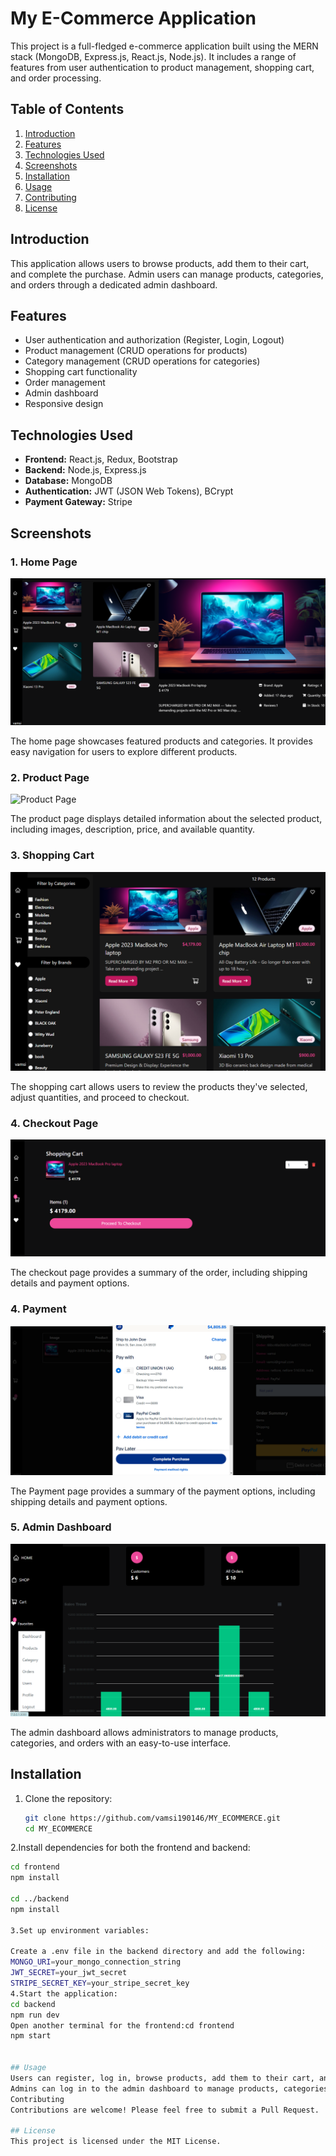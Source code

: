 # My E-Commerce Application

This project is a full-fledged e-commerce application built using the MERN stack (MongoDB, Express.js, React.js, Node.js). It includes a range of features from user authentication to product management, shopping cart, and order processing.

## Table of Contents

1. [Introduction](#introduction)
2. [Features](#features)
3. [Technologies Used](#technologies-used)
4. [Screenshots](#screenshots)
5. [Installation](#installation)
6. [Usage](#usage)
7. [Contributing](#contributing)
8. [License](#license)

## Introduction

This application allows users to browse products, add them to their cart, and complete the purchase. Admin users can manage products, categories, and orders through a dedicated admin dashboard.

## Features

- User authentication and authorization (Register, Login, Logout)
- Product management (CRUD operations for products)
- Category management (CRUD operations for categories)
- Shopping cart functionality
- Order management
- Admin dashboard
- Responsive design

## Technologies Used

- **Frontend:** React.js, Redux, Bootstrap
- **Backend:** Node.js, Express.js
- **Database:** MongoDB
- **Authentication:** JWT (JSON Web Tokens), BCrypt
- **Payment Gateway:** Stripe

## Screenshots

### 1. Home Page

![Home Page](https://github.com/vamsi190146/MY_ECOMMERCE/blob/master/uploads/2.png)

The home page showcases featured products and categories. It provides easy navigation for users to explore different products.

### 2. Product Page

![Product Page](images/productpage.png)

The product page displays detailed information about the selected product, including images, description, price, and available quantity.

### 3. Shopping Cart

![Shopping Cart](https://github.com/vamsi190146/MY_ECOMMERCE/blob/master/uploads/3.png)

The shopping cart allows users to review the products they've selected, adjust quantities, and proceed to checkout.

### 4. Checkout Page

![Checkout Page](https://github.com/vamsi190146/MY_ECOMMERCE/blob/master/uploads/4.png)

The checkout page provides a summary of the order, including shipping details and payment options.


### 4. Payment

![Checkout Page](https://github.com/vamsi190146/MY_ECOMMERCE/blob/master/uploads/5.png)

The Payment page provides a summary of the payment options, including shipping details and payment options.


### 5. Admin Dashboard

![Admin Dashboard](https://github.com/vamsi190146/MY_ECOMMERCE/blob/master/uploads/6.png)

The admin dashboard allows administrators to manage products, categories, and orders with an easy-to-use interface.

## Installation

1. Clone the repository:

   ```bash
   git clone https://github.com/vamsi190146/MY_ECOMMERCE.git
   cd MY_ECOMMERCE
   
2.Install dependencies for both the frontend and backend:

```bash
cd frontend
npm install

cd ../backend
npm install

3.Set up environment variables:

Create a .env file in the backend directory and add the following:
MONGO_URI=your_mongo_connection_string
JWT_SECRET=your_jwt_secret
STRIPE_SECRET_KEY=your_stripe_secret_key
4.Start the application:
cd backend
npm run dev
Open another terminal for the frontend:cd frontend
npm start


## Usage
Users can register, log in, browse products, add them to their cart, and place orders.
Admins can log in to the admin dashboard to manage products, categories, and orders.
Contributing
Contributions are welcome! Please feel free to submit a Pull Request.

## License
This project is licensed under the MIT License.
